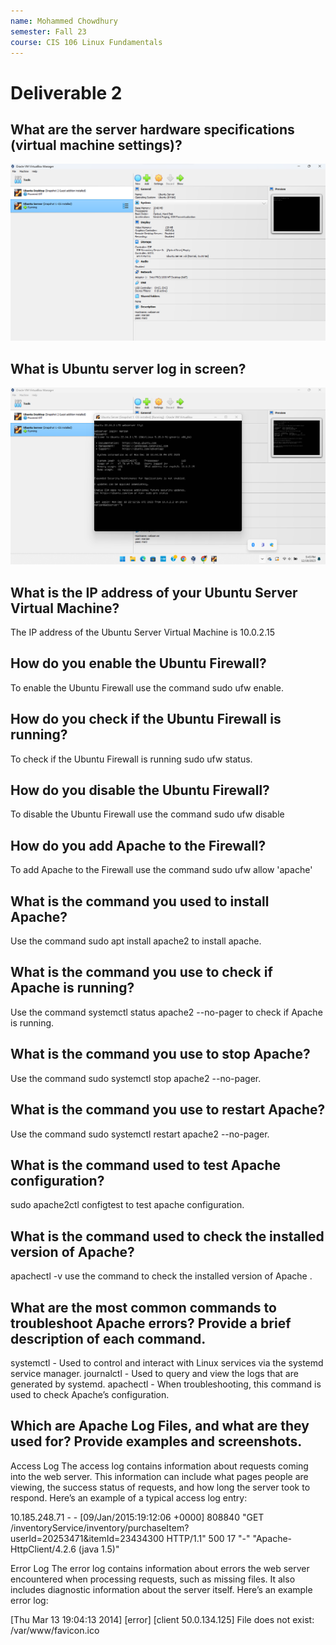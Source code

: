 ```yaml
---
name: Mohammed Chowdhury
semester: Fall 23
course: CIS 106 Linux Fundamentals
---
```


# Deliverable 2


## What are the server hardware specifications (virtual machine settings)?
![hardware specification](Screenshot%202023-12-18%20174349.png)

## What is Ubuntu server log in screen? 
![log in screen](Screenshot%20(7).png)

## What is the IP address of your Ubuntu Server Virtual Machine?

The IP address of the Ubuntu Server Virtual Machine is 10.0.2.15

## How do you enable the Ubuntu Firewall?

To enable the Ubuntu Firewall use the command sudo ufw enable.

## How do you check if the Ubuntu Firewall is running?

To check if the Ubuntu Firewall is running sudo ufw status.


## How do you disable the Ubuntu Firewall?
To disable the Ubuntu Firewall use the command sudo ufw disable 

## How do you add Apache to the Firewall?

To add Apache to the Firewall use the command sudo ufw allow 'apache'

## What is the command you used to install Apache?

Use the command sudo apt install apache2 to install apache.

## What is the command you use to check if Apache is running?

Use the command systemctl status apache2 --no-pager to check if Apache is running.

## What is the command you use to stop Apache?

Use the command sudo systemctl stop apache2 --no-pager.

## What is the command you use to restart Apache?

Use the command sudo systemctl restart apache2 --no-pager.

## What is the command used to test Apache configuration?

sudo apache2ctl configtest to test apache configuration.

## What is the command used to check the installed version of Apache?

apachectl -v use the command to check the installed version of Apache .



## What are the most common commands to troubleshoot Apache errors? Provide a brief description of each command.

systemctl - Used to control and interact with Linux services via the systemd service manager.
journalctl - Used to query and view the logs that are generated by systemd.
apachectl - When troubleshooting, this command is used to check Apache’s configuration.

## Which are Apache Log Files, and what are they used for? Provide examples and screenshots.

Access Log
The access log contains information about requests coming into the web server. This information can include what pages people are viewing, the success status of requests, and how long the server took to respond. Here’s an example of a typical access log entry:

10.185.248.71 - - [09/Jan/2015:19:12:06 +0000] 808840 "GET /inventoryService/inventory/purchaseItem?userId=20253471&itemId=23434300 HTTP/1.1" 500 17 "-" "Apache-HttpClient/4.2.6 (java 1.5)"

Error Log
The error log contains information about errors the web server encountered when processing requests, such as missing files. It also includes diagnostic information about the server itself. Here’s an example error log:

[Thu Mar 13 19:04:13 2014] [error] [client 50.0.134.125] File does not exist: /var/www/favicon.ico